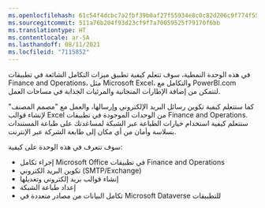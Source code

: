 ```yaml
---
ms.openlocfilehash: 61c54f4dcbc7a2fbf39b0af27f55934e8c0c82d206c9f774f552e41e834a45e2
ms.sourcegitcommit: 511a76b204f93d23cf9f7a70059525f79170f6bb
ms.translationtype: HT
ms.contentlocale: ar-SA
ms.lasthandoff: 08/11/2021
ms.locfileid: "7115852"
---
```

في هذه الوحدة النمطية، سوف تتعلم كيفية تطبيق ميزات التكامل الشائعة في تطبيقات Finance and Operations، مثل Microsoft Excel، والتكامل مع PowerBI.com لتتمكن من إضافة الإطارات المتجانبة والمرئيات الجذابة في مساحات العمل.

كما ستتعلم كيفية تكوين رسائل البريد الإلكتروني وإرسالها، والعمل مع "مصمم المصنف" لإنشاء قوالب Excel من الوحدات الموجودة في تطبيقات Finance and Operations. ستتعلم كيفية استخدام خيارات الطباعة عبر الشبكة لمساعدتك على طباعة المستندات بسلاسة وأمان من أي مكان إلى طابعة الشركة عبر الإنترنت.

سوف تتعرف في هذه الوحدة على كيفية:

- إجراء تكامل Microsoft Office في تطبيقات Finance and Operations
- تكوين البريد الكتروني (SMTP/Exchange)
- إنشاء قوالب بريد إلكتروني وتعديلها
- إعداد طباعة الشبكة
- تكامل البيانات من مصادر متعددة في Microsoft Dataverse للتطبيقات
